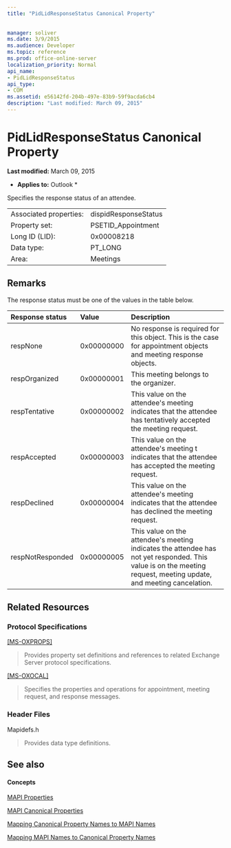 ```yaml
---
title: "PidLidResponseStatus Canonical Property"
 
 
manager: soliver
ms.date: 3/9/2015
ms.audience: Developer
ms.topic: reference
ms.prod: office-online-server
localization_priority: Normal
api_name:
- PidLidResponseStatus
api_type:
- COM
ms.assetid: e56142fd-204b-497e-83b9-59f9acda6cb4
description: "Last modified: March 09, 2015"
---
```


# PidLidResponseStatus Canonical Property

 **Last modified:** March 09, 2015 
  
 * **Applies to:** Outlook * 
  
Specifies the response status of an attendee.
  
|||
|:-----|:-----|
|Associated properties:  <br/> |dispidResponseStatus  <br/> |
|Property set:  <br/> |PSETID_Appointment  <br/> |
|Long ID (LID):  <br/> |0x00008218  <br/> |
|Data type:  <br/> |PT_LONG  <br/> |
|Area:  <br/> |Meetings  <br/> |
   
## Remarks

The response status must be one of the values in the table below.
  
|**Response status**|**Value**|**Description**|
|:-----|:-----|:-----|
|respNone  <br/> |0x00000000  <br/> |No response is required for this object. This is the case for appointment objects and meeting response objects.  <br/> |
|respOrganized  <br/> |0x00000001  <br/> |This meeting belongs to the organizer.  <br/> |
|respTentative  <br/> |0x00000002  <br/> |This value on the attendee's meeting indicates that the attendee has tentatively accepted the meeting request.  <br/> |
|respAccepted  <br/> |0x00000003  <br/> |This value on the attendee's meeting t indicates that the attendee has accepted the meeting request.  <br/> |
|respDeclined  <br/> |0x00000004  <br/> |This value on the attendee's meeting indicates that the attendee has declined the meeting request.  <br/> |
|respNotResponded  <br/> |0x00000005  <br/> |This value on the attendee's meeting indicates the attendee has not yet responded. This value is on the meeting request, meeting update, and meeting cancelation.  <br/> |
   
## Related Resources

### Protocol Specifications

[[MS-OXPROPS]](http://msdn.microsoft.com/library/f6ab1613-aefe-447d-a49c-18217230b148%28Office.15%29.aspx)
  
> Provides property set definitions and references to related Exchange Server protocol specifications.
    
[[MS-OXOCAL]](http://msdn.microsoft.com/library/09861fde-c8e4-4028-9346-e7c214cfdba1%28Office.15%29.aspx)
  
> Specifies the properties and operations for appointment, meeting request, and response messages.
    
### Header Files

Mapidefs.h
  
> Provides data type definitions.
    
## See also

#### Concepts

[MAPI Properties](mapi-properties.md)
  
[MAPI Canonical Properties](mapi-canonical-properties.md)
  
[Mapping Canonical Property Names to MAPI Names](mapping-canonical-property-names-to-mapi-names.md)
  
[Mapping MAPI Names to Canonical Property Names](mapping-mapi-names-to-canonical-property-names.md)

